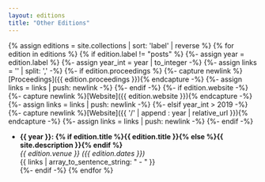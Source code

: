 ```yaml
---
layout: editions
title: "Other Editions"
---
```


{% assign editions = site.collections | sort: 'label' | reverse %}
{% for edition in editions %}
{% if edition.label != "posts" %}
{%- assign year = edition.label %}
{%- assign year_int = year | to_integer -%}
{%- assign links = '' | split: ',' -%}
{%- if edition.proceedings %}
    {%- capture newlink %}[Proceedings]({{ edition.proceedings }}){% endcapture -%}
    {%- assign links = links | push: newlink -%}
{%- endif -%}
{%- if edition.website -%}
    {%- capture newlink %}[Website]({{ edition.website }}){% endcapture -%}
    {%- assign links = links | push: newlink -%}
{%- elsif year_int > 2019 -%}
    {%- capture newlink %}[Website]({{ '/' | append : year | relative_url }}){% endcapture -%}
    {%- assign links = links | push: newlink -%}
{%- endif -%}

* **{{ year }}: {% if edition.title %}{{ edition.title }}{% else %}{{ site.description }}{% endif %}**     
  *{{ edition.venue }} ({{ edition.dates }})*    
  {{ links | array_to_sentence_string: " - " }}    
{%- endif -%}
{% endfor %}
